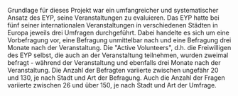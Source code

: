 Grundlage für dieses Projekt war ein umfangreicher und systematischer Ansatz des EYP, seine Veranstaltungen zu evaluieren. Das EYP hatte bei fünf seiner internationalen Veranstaltungen in verschiedenen Städten in Europa jeweils drei Umfragen durchgeführt. Dabei handelte es sich um eine Vorbefragung vor, eine Befragung unmittelbar nach und eine Befragung drei Monate nach der Veranstaltung.
Die "Active Volunteers", d.h. die Freiwilligen des EYP selbst, die auch an der Veranstaltung teilnehmen, wurden zweimal befragt - während der Veranstaltung und ebenfalls drei Monate nach der Veranstaltung.
Die Anzahl der Befragten variierte zwischen ungefähr 20 und 130, je nach Stadt und Art der Befragung. Auch die Anzahl der Fragen variierte zwischen 26 und über 150, je nach Stadt und Art der Umfrage.